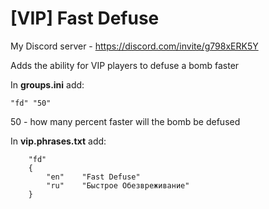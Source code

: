 # [VIP] Fast Defuse
My Discord server - https://discord.com/invite/g798xERK5Y

Adds the ability for VIP players to defuse a bomb faster

In **groups.ini** add:
```
"fd" "50"
```
50 - how many percent faster will the bomb be defused

In **vip.phrases.txt** add:
```
    "fd"
    {
        "en"    "Fast Defuse"
        "ru"    "Быстрое Обезвреживание"
    }
```